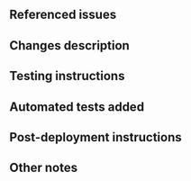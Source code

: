 <!--
Don't forget to:
- add reviewers,
- add yourself (and/or someone else) as assignee,
- (if needed) add labels, choose a project and the milestone.
-->

## Referenced issues

<!--
Links to ClickUp or GitHub issues.
https://docs.github.com/en/free-pro-team@latest/github/managing-your-work-on-github/linking-a-pull-request-to-an-issue
-->

## Changes description

<!-- A list of changes -->

## Testing instructions

<!--
E.g. go to http://localhost:3000/some/page, sign in as an admin user, click here and here.
-->

## Automated tests added

<!--
If there were any test suites added or changed, describe them here.
Otherwise leave this section empty.
-->

## Post-deployment instructions

<!--
If the PR requires any additional actions after the deployment, describe them here.
Otherwise leave this section empty.
-->

## Other notes